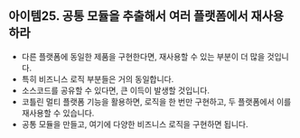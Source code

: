 ## 아이템25. 공통 모듈을 추출해서 여러 플랫폼에서 재사용하라
- 다른 플랫폼에 동일한 제품을 구현한다면, 재사용할 수 있는 부분이 더 많을 것입니다.
- 특히 비즈니스 로직 부분들은 거의 동일합니다.
- 소스코드를 공유할 수 있다면, 큰 이득이 발생할 것입니다.
- 코틀린 멀티 플랫폼 기능을 활용하면, 로직을 한 번만 구현하고, 두 플랫폼에서 이를 재사용할 수 있습니다.
- 공통 모듈을 만들고, 여기에 다양한 비즈니스 로직을 구현하면 됩니다.